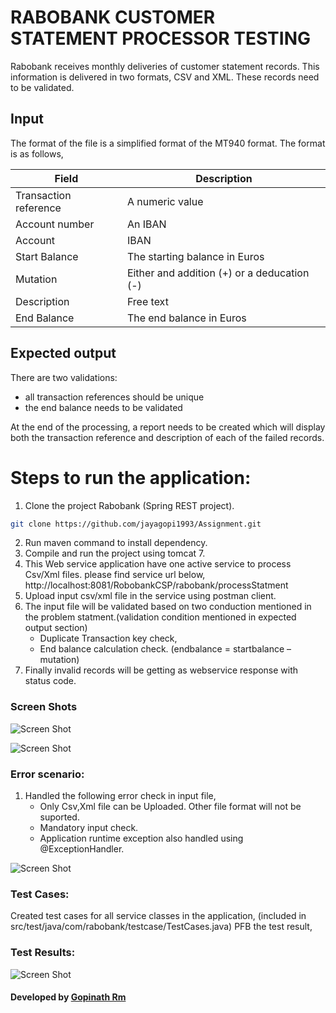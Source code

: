 # RABOBANK CUSTOMER STATEMENT PROCESSOR TESTING
Rabobank receives monthly deliveries of customer statement records. This information is delivered in two formats, CSV and XML. These records need to be validated.

## Input
The format of the file is a simplified format of the MT940 format. The format is as follows,

Field  |Description
----|----
Transaction reference  | A numeric value
Account number   | An IBAN 
Account | IBAN 
Start Balance | The starting balance in Euros 
Mutation | Either and addition (+) or a deducation (-) 
Description | Free text 
End Balance | The end balance in Euros 

## Expected output
There are two validations:
* all transaction references should be unique
* the end balance needs to be validated

At the end of the processing, a report needs to be created which will display both the transaction reference and description of each of the failed records.

# Steps to run the application:
1.	Clone the project Rabobank (Spring REST project).
```bash
git clone https://github.com/jayagopi1993/Assignment.git
```
2.	Run maven command to install dependency.
3.	Compile and run the project using tomcat 7.
4.	This Web service application have one active service to process Csv/Xml files. please find service url below,
http://localhost:8081/RobobankCSP/rabobank/processStatment
5.	Upload input csv/xml file in the service using postman client.
6.	The input file will be validated based on two conduction mentioned in the problem statment.(validation condition mentioned in expected output section)
      *	Duplicate Transaction key check, 
      *	End balance calculation check. (endbalance = startbalance – mutation)
7.  Finally invalid records will be getting as webservice response with status code. 

### Screen Shots

![Screen Shot](https://github.com/jayagopi1993/Assignment/blob/master/documentation/processStatment_success.PNG?raw=true)

![Screen Shot](https://github.com/jayagopi1993/Assignment/blob/master/documentation/processStatment_success_2.PNG?raw=true)

### Error scenario: 
1.	Handled the following error check in input file,
    *	Only Csv,Xml file can be Uploaded. Other file format will not be suported.
    *	Mandatory input check.
    *	Application runtime exception also handled using @ExceptionHandler.

![Screen Shot](https://github.com/jayagopi1993/Assignment/blob/master/documentation/processStatment_error.PNG?raw=true)

### Test Cases:
Created test cases for all service classes in the application, (included in src/test/java/com/rabobank/testcase/TestCases.java)
PFB the test result,

### Test Results:
![Screen Shot](https://github.com/jayagopi1993/Assignment/blob/master/documentation/testcases.PNG?raw=true)


#### Developed by [Gopinath Rm](https://github.com/jayagopi1993)
